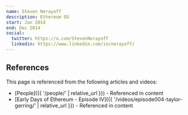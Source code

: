 ```yaml
---
name: Steven Nerayoff
description: Ethereum OG
start: Jan 2014
end: Dec 2014
social:
  twitter: https://x.com/StevenNerayoff
  linkedin: https://www.linkedin.com/in/nerayoff/
---
```


## References

This page is referenced from the following articles and videos:

- [People]({{ '/people/' | relative_url }}) - Referenced in content
- [Early Days of Ethereum - Episode IV]({{ '/videos/episode004-taylor-gerring/' | relative_url }}) - Referenced in content
